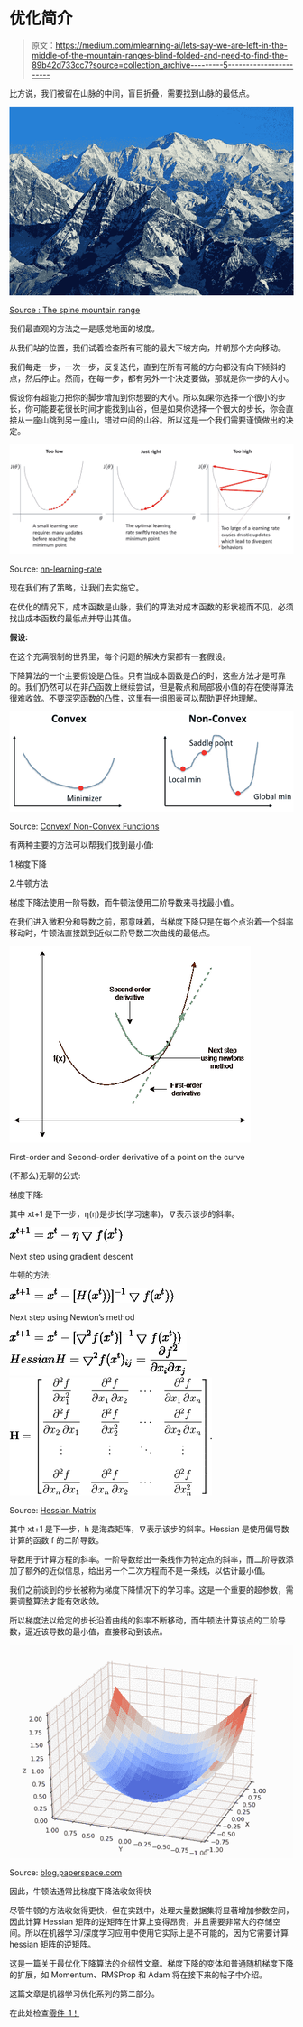 # 优化简介

> 原文：<https://medium.com/mlearning-ai/lets-say-we-are-left-in-the-middle-of-the-mountain-ranges-blind-folded-and-need-to-find-the-89b42d733cc7?source=collection_archive---------5----------------------->

比方说，我们被留在山脉的中间，盲目折叠，需要找到山脉的最低点。

![](img/e680c6ace3c0c4bfdbe07c09d690d037.png)

[Source : The spine mountain range](https://eragonroleplay.fandom.com/wiki/The_Spine_Mountain_Range?file=Himalaya_Mountains_1_Nepal_by_CitizenFresh.jpg)

我们最直观的方法之一是感觉地面的坡度。

从我们站的位置，我们试着检查所有可能的最大下坡方向，并朝那个方向移动。

我们每走一步，一次一步，反复迭代，直到在所有可能的方向都没有向下倾斜的点，然后停止。然而，在每一步，都有另外一个决定要做，那就是你一步的大小。

假设你有超能力把你的脚步增加到你想要的大小。所以如果你选择一个很小的步长，你可能要花很长时间才能找到山谷，但是如果你选择一个很大的步长，你会直接从一座山跳到另一座山，错过中间的山谷。所以这是一个我们需要谨慎做出的决定。

![](img/98a0975b88fcf01d6a7840ec4a8be046.png)

Source: [nn-learning-rate](https://www.jeremyjordan.me/nn-learning-rate/)

现在我们有了策略，让我们去实施它。

在优化的情况下，成本函数是山脉，我们的算法对成本函数的形状视而不见，必须找出成本函数的最低点并导出其值。

**假设:**

在这个充满限制的世界里，每个问题的解决方案都有一套假设。

下降算法的一个主要假设是凸性。只有当成本函数是凸的时，这些方法才是可靠的。我们仍然可以在非凸函数上继续尝试，但是鞍点和局部极小值的存在使得算法很难收敛。不要深究函数的凸性，这里有一组图表可以帮助更好地理解。

![](img/c0398d06fd828f1bf80c98572a5479df.png)

Source: [Convex/ Non-Convex Functions](https://i.pinimg.com/originals/89/f9/bd/89f9bddacf547661dfc209d4b31c2c12.png)

有两种主要的方法可以帮我们找到最小值:

1.梯度下降

2.牛顿方法

梯度下降法使用一阶导数，而牛顿法使用二阶导数来寻找最小值。

在我们进入微积分和导数之前，那意味着，当梯度下降只是在每个点沿着一个斜率移动时，牛顿法直接跳到近似二阶导数二次曲线的最低点。

![](img/87bf0507a116ebdd5f70c225c45d4a1d.png)

First-order and Second-order derivative of a point on the curve

(不那么)无聊的公式:

梯度下降:

其中 xt+1 是下一步，η(η)是步长(学习速率)，∇表示该步的斜率。

![](img/afdb83dc4c98c2661680ba4bce54b969.png)

Next step using gradient descent

牛顿的方法:

![](img/f869e4e06647876e340bc93f3036bbfb.png)

Next step using Newton’s method

![](img/24c86b0cf1480c5b656beb2cfe3a16eb.png)![](img/eefde5edda10c28b907fb6c3ebf25b36.png)

Source: [Hessian Matrix](https://brilliant.org/wiki/hessian-matrix/)

其中 xt+1 是下一步，h 是海森矩阵，∇表示该步的斜率。Hessian 是使用偏导数计算的函数 f 的二阶导数。

导数用于计算方程的斜率。一阶导数给出一条线作为特定点的斜率，而二阶导数添加了额外的近似信息，给出另一个二次方程而不是一条线，以估计最小值。

我们之前谈到的步长被称为梯度下降情况下的学习率。这是一个重要的超参数，需要调整算法才能有效收敛。

所以梯度法以给定的步长沿着曲线的斜率不断移动，而牛顿法计算该点的二阶导数，逼近该导数的最小值，直接移动到该点。

![](img/464a5de762b67b92ac90beef159edd8e.png)

Source: [blog.paperspace.com](https://blog.paperspace.com/intro-to-optimization-in-deep-learning-gradient-descent/)

因此，牛顿法通常比梯度下降法收敛得快

尽管牛顿的方法收敛得更快，但在实践中，处理大量数据集将显著增加参数空间，因此计算 Hessian 矩阵的逆矩阵在计算上变得昂贵，并且需要非常大的存储空间。所以在机器学习/深度学习应用中使用它实际上是不可能的，因为它需要计算 hessian 矩阵的逆矩阵。

这是一篇关于最优化下降算法的介绍性文章。梯度下降的变体和普通随机梯度下降的扩展，如 Momentum、RMSProp 和 Adam 将在接下来的帖子中介绍。

这篇文章是机器学习优化系列的第二部分。

在此处检查[零件-1！](/nerd-for-tech/how-does-lagrange-optimization-work-fae0fcd9e674)